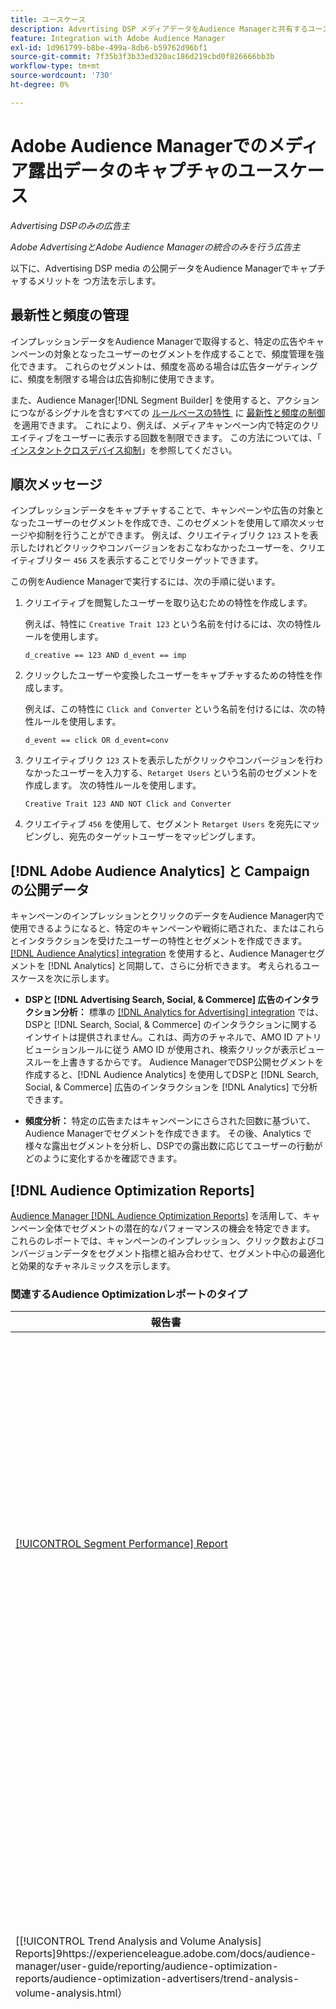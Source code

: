 ```yaml
---
title: ユースケース
description: Advertising DSP メディアデータをAudience Managerと共有するユースケースについて説明します
feature: Integration with Adobe Audience Manager
exl-id: 1d961799-b8be-499a-8db6-b59762d96bf1
source-git-commit: 7f35b3f3b33ed320ac186d219cbd0f826666bb3b
workflow-type: tm+mt
source-wordcount: '730'
ht-degree: 0%

---
```


# Adobe Audience Managerでのメディア露出データのキャプチャのユースケース

*Advertising DSPのみの広告主*

*Adobe AdvertisingとAdobe Audience Managerの統合のみを行う広告主*

以下に、Advertising DSP media の公開データをAudience Managerでキャプチャするメリットを <!-- ad impression data? --> つ方法を示します。

## 最新性と頻度の管理

インプレッションデータをAudience Managerで取得すると、特定の広告やキャンペーンの対象となったユーザーのセグメントを作成することで、頻度管理を強化できます。 これらのセグメントは、頻度を高める場合は広告ターゲティングに、頻度を制限する場合は広告抑制に使用できます。

また、Audience Manager[!DNL Segment Builder] を使用すると、アクションにつながるシグナルを含むすべての [&#x200B; ルールベースの特性 &#x200B;](https://experienceleague.adobe.com/docs/audience-manager/user-guide/features/segments/recency-and-frequency.html?lang=ja) に [&#x200B; 最新性と頻度の制御 &#x200B;](https://experienceleague.adobe.com/docs/audience-manager/user-guide/features/traits/trait-builder/create-onboarded-rule-based-traits.html?lang=ja) を適用できます。 これにより、例えば、メディアキャンペーン内で特定のクリエイティブをユーザーに表示する回数を制限できます。 この方法については、「[&#x200B; インスタントクロスデバイス抑制 &#x200B;](https://experienceleague.adobe.com/docs/audience-manager/user-guide/features/profile-merge-rules/instant-cross-device-suppression.html?lang=ja)」を参照してください。<!-- The AM pulled this paragraph verbatim from AEM doc; I change only a word or two. -->

## 順次メッセージ

インプレッションデータをキャプチャすることで、キャンペーンや広告の対象となったユーザーのセグメントを作成でき、このセグメントを使用して順次メッセージや抑制を行うことができます。 例えば、クリエイティブリク `123` ストを表示したけれどクリックやコンバージョンをおこなわなかったユーザーを、クリエイティブリター `456` スを表示することでリターゲットできます。

この例をAudience Managerで実行するには、次の手順に従います。<!-- The AM pulled this example/procedure verbatim from AEM doc; I changed only a word or two. -->

1. クリエイティブを閲覧したユーザーを取り込むための特性を作成します。

   例えば、特性に `Creative Trait 123` という名前を付けるには、次の特性ルールを使用します。

   ```
   d_creative == 123 AND d_event == imp
   ```

1. クリックしたユーザーや変換したユーザーをキャプチャするための特性を作成します。

   例えば、この特性に `Click and Converter` という名前を付けるには、次の特性ルールを使用します。

   ```
   d_event == click OR d_event=conv
   ```

1. クリエイティブリク `123` ストを表示したがクリックやコンバージョンを行わなかったユーザーを入力する、`Retarget Users` という名前のセグメントを作成します。 次の特性ルールを使用します。

   ```
   Creative Trait 123 AND NOT Click and Converter
   ```

1. クリエイティブ `456` を使用して、セグメント `Retarget Users` を宛先にマッピングし、宛先のターゲットユーザーをマッピングします。

## [!DNL Adobe Audience Analytics] と Campaign の公開データ

キャンペーンのインプレッションとクリックのデータをAudience Manager内で使用できるようになると、特定のキャンペーンや戦術に晒された、またはこれらとインタラクションを受けたユーザーの特性とセグメントを作成できます。 [[!DNL Audience Analytics] integration](https://experienceleague.adobe.com/docs/analytics/integration/audience-analytics/mc-audiences-aam.html?lang=ja) を使用すると、Audience Managerセグメントを [!DNL Analytics] と同期して、さらに分析できます。 考えられるユースケースを次に示します。

* **DSPと [!DNL Advertising Search, Social, & Commerce] 広告のインタラクション分析：** 標準の [[!DNL Analytics for Advertising] integration](/help/integrations/analytics/overview.md) では、DSPと [!DNL Search, Social, & Commerce] のインタラクションに関するインサイトは提供されません。これは、両方のチャネルで、AMO ID アトリビューションルールに従う AMO ID が使用され、検索クリックが表示ビュースルーを上書きするからです。 Audience ManagerでDSP公開セグメントを作成すると、[!DNL Audience Analytics] を使用してDSPと [!DNL Search, Social, & Commerce] 広告のインタラクションを [!DNL Analytics] で分析できます。

* **頻度分析：** 特定の広告またはキャンペーンにさらされた回数に基づいて、Audience Managerでセグメントを作成できます。 その後、Analytics で様々な露出セグメントを分析し、DSPでの露出数に応じてユーザーの行動がどのように変化するかを確認できます。

## [!DNL Audience Optimization Reports]

[Audience Manager [!DNL Audience Optimization Reports]](https://experienceleague.adobe.com/docs/audience-manager/user-guide/reporting/audience-optimization-reports/audience-optimization-reports.html?lang=ja) を活用して、キャンペーン全体でセグメントの潜在的なパフォーマンスの機会を特定できます。 これらのレポートでは、キャンペーンのインプレッション、クリック数およびコンバージョンデータをセグメント指標と組み合わせて、セグメント中心の最適化と効果的なチャネルミックスを示します。

### 関連するAudience Optimizationレポートのタイプ

| 報告書 | 説明 |
| ------ | ----------- |
| [[!UICONTROL Segment Performance] Report](https://experienceleague.adobe.com/docs/audience-manager/user-guide/reporting/audience-optimization-reports/audience-optimization-advertisers/segment-performance.html?lang=ja) | マッピングされたセグメントとマッピングされていないセグメントをインプレッション数とコンバージョン率で比較します。 |
| [[!UICONTROL Trend Analysis and Volume Analysis] Reports]9https://experienceleague.adobe.com/docs/audience-manager/user-guide/reporting/audience-optimization-reports/audience-optimization-advertisers/trend-analysis-volume-analysis.html） | 様々な広告ディメンションのインプレッション数、クリックスルー率およびコンバージョン数に関するデータを返します。 |
| [[!UICONTROL Optimal Frequency] Report](https://experienceleague.adobe.com/docs/audience-manager/user-guide/reporting/audience-optimization-reports/audience-optimization-advertisers/optimal-frequency.html?lang=ja) | 提供されたインプレッション数とコンバージョン数の最適なバランスを見つけるのに役立ちます。 これにより、表示するインプレッション数を調整してから、リターンの減少を確認できます。 |
| [[!UICONTROL Unique User Reach] Report](https://experienceleague.adobe.com/docs/audience-manager/user-guide/reporting/audience-optimization-reports/audience-optimization-advertisers/unique-user-reach.html?lang=ja) | バブルチャート。選択したディメンションの一意のユーザーの数に直接比例して、各バブルのサイズが調整されます。 |

### 検討事項

* [!DNL Audience Optimization Reports] ユーザーがロールベースのアクセス制御（RBAC）を持 [!DNL Adobe Customer Care] 場合、広告主 ID と組織のAudience Managerデータソース統合コードの間のマッピングを設定する必要があります。 その後、管理者ユーザーは、様々なユーザーに RBAC 権限を提供できます。

* [!DNL Audience Optimization Reports] のコンバージョンレポートには、エンドユーザーによる設定が必要です。 ユーザーはメタデータファイルにデータを入力する必要があります。

* [!DNL Audience Optimization Reports] は、キャンペーンメタデータ（キャンペーン名やプレースメント名など）に対する変更をサポートしていません。

* 検索広告のクリック数は、インプレッション数と相関関係がある場合にのみ [!DNL Audience Optimization Reports] に含まれます。 つまり、検索クリックはインプレッション後のコンバージョンとして扱われます。 その結果、多くの検索クリックが [!DNL Audience Optimization Reports] に含まれない場合があります。

>[!MORELIKETHIS]
>
>* [DSP Media のAdobe Audience Managerへの公開データ送信の概要 &#x200B;](overview.md)
>* [Advertising DSP キャンペーンからクリックとインプレッションのデータを収集 &#x200B;](collect.md)
